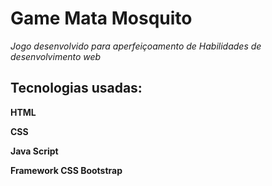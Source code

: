 # Game Mata Mosquito
 
*Jogo desenvolvido para aperfeiçoamento de Habilidades de desenvolvimento web*

## Tecnologias usadas:

**HTML**

**CSS**

**Java Script**

**Framework CSS Bootstrap**